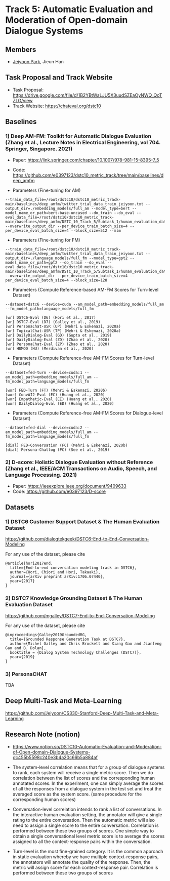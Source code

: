 # Track 5: Automatic Evaluation and Moderation of Open-domain Dialogue Systems 

## Members

- [Jeiyoon Park](http://jeiyoon.github.io/), Jieun Han

## Task Proposal and Track Website

- Task Proposal: https://drive.google.com/file/d/1B2YBtWaLJU5X3uudSZEaOyNWQ_QoTZLG/view
- Track Website: https://chateval.org/dstc10

## Baselines

### 1) Deep AM-FM: Toolkit for Automatic Dialogue Evaluation (Zhang et al., Lecture Notes in Electrical Engineering, vol 704. Springer, Singapore. 2021)

- Paper: https://link.springer.com/chapter/10.1007/978-981-15-8395-7_5 
- Code: https://github.com/e0397123/dstc10_metric_track/tree/main/baselines/deep_amfm

- Parameters (Fine-tuning for AM)
```
--train_data_file=/root/dstc10/dstc10_metric_track-main/baselines/deep_amfm/twitter_trial_data_train_jeiyoon.txt --output_dir=./embedding_models/full_am --model_type=bert --model_name_or_path=bert-base-uncased --do_train --do_eval --eval_data_file=/root/dstc10/dstc10_metric_track-main/baselines/deep_amfm/DSTC_10_Track_5/Subtask_1/human_evaluation_data/human_evaluation_data/dstc6_eval.json --overwrite_output_dir --per_device_train_batch_size=4 --per_device_eval_batch_size=4 --block_size=512 --mlm
```


- Parameters (Fine-tuning for FM)
```
--train_data_file=/root/dstc10/dstc10_metric_track-main/baselines/deep_amfm/twitter_trial_data_train_jeiyoon.txt --output_dir=./language_models/full_fm --model_type=gpt2 --model_name_or_path=gpt2 --do_train --do_eval --eval_data_file=/root/dstc10/dstc10_metric_track-main/baselines/deep_amfm/DSTC_10_Track_5/Subtask_1/human_evaluation_data/human_evaluation_data/dstc6_eval.json --overwrite_output_dir --per_device_train_batch_size=4 --per_device_eval_batch_size=4 --block_size=128
```

- Parameters (Compute Reference-based AM-FM Scores for Turn-level Dataset)

```
--dataset=dstc6 --device=cuda --am_model_path=embedding_models/full_am --fm_model_path=language_models/full_fm
```


```
[wr] DSTC6-Eval (D6) (Hori et al., 2017)
[wr] DSTC7-Eval (D7) (Galley et al., 2019)
[wr] PersonaChat-USR (UP) (Mehri & Eskenazi, 2020a)
[wr] TopicalChat-USR (TP) (Mehri & Eskenazi, 2020a)
[wr] DailyDialog-Eval (GD) (Gupta et al., 2019)
[wr] DailyDialog-Eval (ZD) (Zhao et al., 2020)
[wr] PersonaChat-Eval (ZP) (Zhao et al., 2020)
[wr] HUMOD (HU) (Merdivan et al., 2020)
```


- Parameters (Compute Reference-free AM-FM Scores for Turn-level Dataset)

```
--dataset=fed-turn --device=cuda:1 --am_model_path=embedding_models/full_am --fm_model_path=language_models/full_fm
```


```
[wor] FED-Turn (FT) (Mehri & Eskenazi, 2020b)
[wor] ConvAI2-Eval (EC) (Huang et al., 2020)
[wor] Empathetic-Eval (EE) (Huang et al., 2020)
[wor] DailyDialog-Eval (ED) (Huang et al., 2020)
```


- Parameters (Compute Reference-free AM-FM Scores for Dialogue-level Dataset)

```
--dataset=fed-dial --device=cuda:2 --am_model_path=embedding_models/full_am --fm_model_path=language_models/full_fm
```

```
[dial] FED-Conversation (FC) (Mehri & Eskenazi, 2020b)
[dial] Persona-Chatlog (PC) (See et al., 2019)
```





### 2) D-score: Holistic Dialogue Evaluation without Reference (Zhang et al., IEEE/ACM Transactions on Audio, Speech, and Language Processing. 2021)

- Paper: https://ieeexplore.ieee.org/document/9409633
- Code: https://github.com/e0397123/D-score

## Datasets

### 1) DSTC6 Customer Support Dataset & The Human Evaluation Dataset

https://github.com/dialogtekgeek/DSTC6-End-to-End-Conversation-Modeling

For any use of the dataset, please cite
```
@article{hori2017end,
  title={End-to-end conversation modeling track in DSTC6},
  author={Hori, Chiori and Hori, Takaaki},
  journal={arXiv preprint arXiv:1706.07440},
  year={2017}
}
```

### 2) DSTC7 Knowledge Grounding Dataset & The Human Evaluation Dataset

https://github.com/mgalley/DSTC7-End-to-End-Conversation-Modeling

For any use of the dataset, please cite
```
@inproceedings{Galley2019GroundedRG,
  title={Grounded Response Generation Task at DSTC7},
  author={Michel Galley and Chris Brockett and Xiang Gao and Jianfeng Gao and B. Dolan},
  booktitle = {Dialog System Technology Challenges (DSTC7)},
  year={2019}
}
```

### 3) PersonaCHAT

TBA


## Deep Multi-Task and Meta-Learning

https://github.com/Jeiyoon/CS330-Stanford-Deep-Multi-Task-and-Meta-Learning

## Research Note (notion)

- https://www.notion.so/DSTC10-Automatic-Evaluation-and-Moderation-of-Open-domain-Dialogue-Systems-dc455b5598c240e3b4a20c66b5a884af

- The system-level correlation means that for a group of dialogue systems to rank, each system will receive a single metric score. Then we do correlation between the list of scores and the corresponding human annotated scores. In the experiment, one can simply average the scores of all the responses from a dialogue system in the test set and treat the averaged score as the system score. (same procedure for the corresponding human scores)

- Conversation-level correlation intends to rank a list of conversations. In the interactive human evaluation setting, the annotator will give a single rating to the entire conversation. Then the automatic metric will also need to assign a single score to the entire conversation. Correlation is performed between these two groups of scores. One simple way to obtain a single conversational level metric score is to average the scores assigned to all the context-response pairs within the conversation.

- Turn-level is the most fine-grained category. It is the common approach in static evaluation whereby we have multiple context-response pairs, the annotators will annotate the quality of the response. Then, the metric will assign score for each context-response pair. Correlation is performed between these two groups of scores
